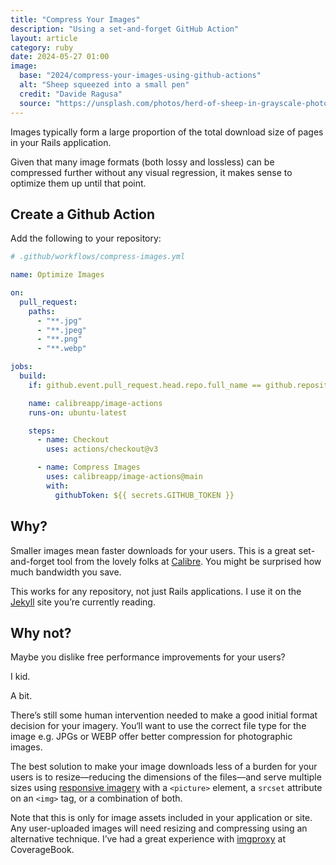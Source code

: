 ```yaml
---
title: "Compress Your Images"
description: "Using a set-and-forget GitHub Action"
layout: article
category: ruby
date: 2024-05-27 01:00
image:
  base: "2024/compress-your-images-using-github-actions"
  alt: "Sheep squeezed into a small pen"
  credit: "Davide Ragusa"
  source: "https://unsplash.com/photos/herd-of-sheep-in-grayscale-photo-cDwZ40Lj9eo"
---
```


Images typically form a large proportion of the total download size of pages in your Rails application.

Given that many image formats (both lossy and lossless) can be compressed further without any visual regression, it makes sense to optimize them up until that point.

## Create a Github Action

Add the following to your repository:

```yml
# .github/workflows/compress-images.yml 

name: Optimize Images

on:
  pull_request:
    paths:
      - "**.jpg"
      - "**.jpeg"
      - "**.png"
      - "**.webp"

jobs:
  build:
    if: github.event.pull_request.head.repo.full_name == github.repository

    name: calibreapp/image-actions
    runs-on: ubuntu-latest

    steps:
      - name: Checkout
        uses: actions/checkout@v3

      - name: Compress Images
        uses: calibreapp/image-actions@main
        with:
          githubToken: ${{ secrets.GITHUB_TOKEN }}
```

## Why?

Smaller images mean faster downloads for your users. This is a great set-and-forget tool from the lovely folks at [Calibre](https://calibreapp.com). You might be surprised how much bandwidth you save.

This works for any repository, not just Rails applications. I use it on the [Jekyll](https://jekyllrb.com) site you’re currently reading.

## Why not?

Maybe you dislike free performance improvements for your users?

I kid.

A bit.

There’s still some human intervention needed to make a good initial format decision for your imagery. You‘ll want to use the correct file type for the image e.g. JPGs or WEBP offer better compression for photographic images.

The best solution to make your image downloads less of a burden for your users is to resize—reducing the dimensions of the files—and serve multiple sizes using [responsive imagery](https://developer.mozilla.org/en-US/docs/Learn/HTML/Multimedia_and_embedding/Responsive_images) with a `<picture>` element, a `srcset` attribute on an `<img>` tag, or a combination of both.

Note that this is only for image assets included in your application or site. Any user-uploaded images will need resizing and compressing using an alternative technique. I’ve had a great experience with [imgproxy](https://imgproxy.net) at CoverageBook.
